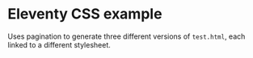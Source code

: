 # Eleventy CSS example

Uses pagination to generate three different versions of `test.html`,
each linked to a different stylesheet.
